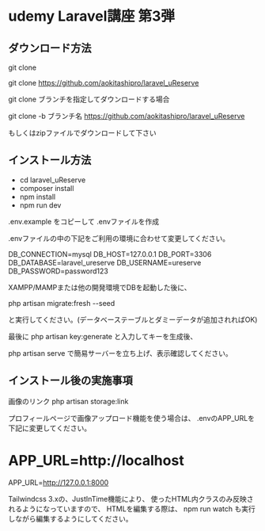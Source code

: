 # udemy Laravel講座 第3弾

## ダウンロード方法

git clone 

git clone https://github.com/aokitashipro/laravel_uReserve

git clone ブランチを指定してダウンロードする場合

git clone -b ブランチ名 https://github.com/aokitashipro/laravel_uReserve

もしくはzipファイルでダウンロードして下さい

## インストール方法

- cd laravel_uReserve
- composer install
- npm install
- npm run dev

.env.example をコピーして .envファイルを作成

.envファイルの中の下記をご利用の環境に合わせて変更してください。

DB_CONNECTION=mysql
DB_HOST=127.0.0.1
DB_PORT=3306
DB_DATABASE=laravel_ureserve
DB_USERNAME=ureserve
DB_PASSWORD=password123

XAMPP/MAMPまたは他の開発環境でDBを起動した後に、

php artisan migrate:fresh --seed

と実行してください。(データベーステーブルとダミーデータが追加されればOK)

最後に
php artisan key:generate
と入力してキーを生成後、

php artisan serve
で簡易サーバーを立ち上げ、表示確認してください。

## インストール後の実施事項

画像のリンク
php artisan storage:link

プロフィールページで画像アップロード機能を使う場合は、
.envのAPP_URLを下記に変更してください。

# APP_URL=http://localhost
APP_URL=http://127.0.0.1:8000

Tailwindcss 3.xの、JustInTime機能により、
使ったHTML内クラスのみ反映されるようになっていますので、
HTMLを編集する際は、
npm run watch も実行しながら編集するようにしてください。
